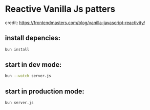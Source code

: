 # Reactive Vanilla Js patters
credit: https://frontendmasters.com/blog/vanilla-javascript-reactivity/

## install depencies:
```bash
bun install
```

## start in dev mode:
```bash
bun --watch server.js 
```

## start in production mode:
```bash
bun server.js 
```
